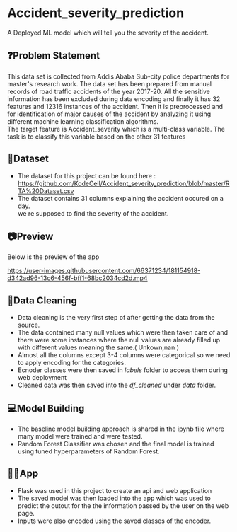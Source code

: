 # Accident_severity_prediction
A Deployed ML model which will tell you the severity of the accident.

## ❓Problem Statement
This data set is collected from Addis Ababa Sub-city police departments for master's research work. The data set has been prepared from manual records of road traffic accidents of the year 2017-20. All the sensitive information has been excluded during data encoding and finally it has 32 features and 12316 instances of the accident. Then it is preprocessed and for identification of major causes of the accident by analyzing it using different machine learning classification algorithms.<br/>
The target feature is Accident_severity which is a multi-class variable. The task is to classify this variable based on the other 31 features

## 📙Dataset

* The dataset for this project can be found here : https://github.com/KodeCell/Accident_severity_prediction/blob/master/RTA%20Dataset.csv
* The dataset contains 31 columns explaining the accident occured on a day.<br />
we re supposed to find the severity of the accident.

## 📷Preview
Below is the preview of the app 


https://user-images.githubusercontent.com/66371234/181154918-d342ad96-13c6-456f-bff1-68bc2034cd2d.mp4

## 🧹Data Cleaning
* Data cleaning is the very first step of after getting the data from the source.<br/>
* The data contained many null values which were then taken care of and there were some instances where the null values are already filled up with different values meaning the same.( Unkown,nan )<br/>
* Almost all the columns except 3-4 columns were categorical so we need to apply encoding for the categories.
* Ecnoder classes were then saved in *labels* folder to access them during web deployment
* Cleaned data was then saved into the *df_cleaned* under *data* folder.

## 💻Model Building
* The baseline model building approach is shared in the ipynb file where many model were trained and were tested.
* Random Forest Classifier was chosen and the final model is trained using tuned hyperparameters of Random Forest.

## 👩‍💻App
* Flask was used in this project to create an api and web application
* The saved model was then loaded into the app which was used to predict the outout for the the information passed by the user on the web page.
* Inputs were also encoded using the saved classes of the encoder.
